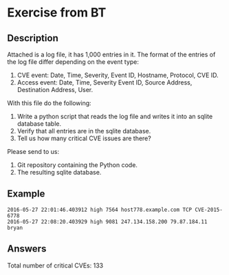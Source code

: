 # Exercise from BT #

## Description ##

Attached is a log file, it has 1,000 entries in it. The format of the entries of the log file differ depending on the event type:
1.  CVE event: Date, Time, Severity, Event ID, Hostname, Protocol, CVE ID.
2.  Access event: Date, Time, Severity Event ID, Source Address, Destination Address, User.
 
With this file do the following:
1.  Write a python script that reads the log file and writes it into an sqlite database table.
2.  Verify that all entries are in the sqlite database.
3.  Tell us how many critical CVE issues are there?

Please send to us:
1.  Git repository containing the Python code.
2.  The resulting sqlite database.

## Example ##

```
2016-05-27 22:01:46.403912 high 7564 host778.example.com TCP CVE-2015-6778
2016-05-27 22:08:20.403929 high 9081 247.134.158.200 79.87.184.11 bryan
```

## Answers ##

Total number of critical CVEs: 133
